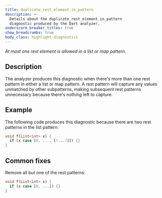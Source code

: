 ```yaml
---
title: duplicate_rest_element_in_pattern
description: >-
  Details about the duplicate_rest_element_in_pattern
  diagnostic produced by the Dart analyzer.
underscore_breaker_titles: true
show_breadcrumbs: true
body_class: highlight-diagnostics
---
```


_At most one rest element is allowed in a list or map pattern._

## Description

The analyzer produces this diagnostic when there's more than one rest
pattern in either a list or map pattern. A rest pattern will capture any
values unmatched by other subpatterns, making subsequent rest patterns
unnecessary because there's nothing left to capture.

## Example

The following code produces this diagnostic because there are two rest
patterns in the list pattern:

```dart
void f(List<int> x) {
  if (x case [0, ..., [!...!]]) {}
}
```

## Common fixes

Remove all but one of the rest patterns:

```dart
void f(List<int> x) {
  if (x case [0, ...]) {}
}
```
